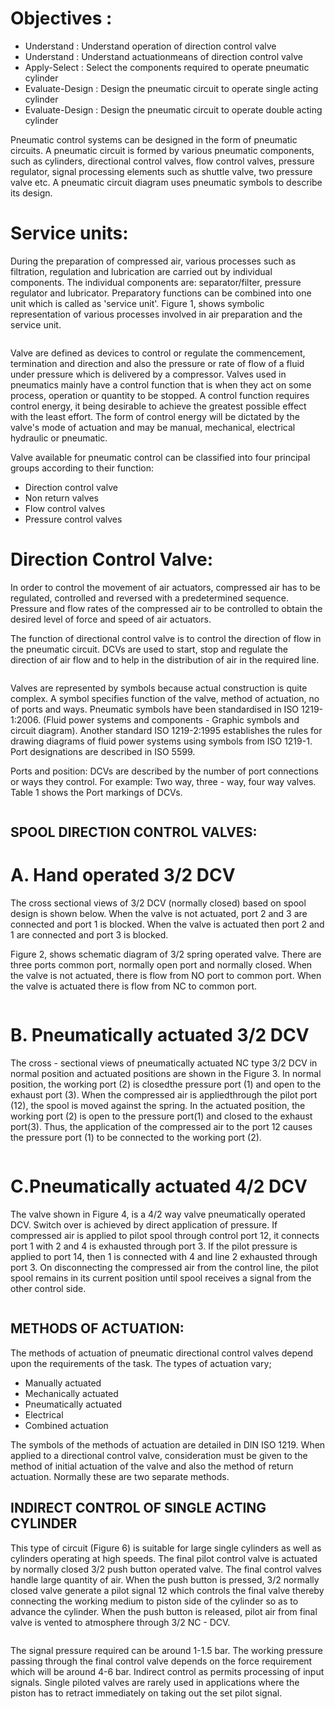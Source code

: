 # Objectives :
* Understand : Understand operation of direction control valve
* Understand : Understand actuationmeans of direction control valve
* Apply-Select : Select the components required to operate pneumatic cylinder
* Evaluate-Design : Design the pneumatic circuit to operate single acting cylinder
* Evaluate-Design : Design the pneumatic circuit to operate double acting cylinder


Pneumatic control systems can be designed in the form of pneumatic circuits. A pneumatic circuit is formed by various pneumatic components, such as cylinders, directional control valves, flow control valves, pressure regulator, signal processing elements such as shuttle valve, two pressure valve etc. A pneumatic circuit diagram uses pneumatic symbols to describe its design.

# Service units:
During the preparation of compressed air, various processes such as filtration, regulation and lubrication are carried out by individual components. The individual components are: separator/filter, pressure regulator and lubricator. Preparatory functions can be combined into one unit which is called as 'service unit'. Figure 1, shows symbolic representation of various processes involved in air preparation and the service unit.

<center><img src="images/img1.jpg" title="" /></center>

Valve are defined as devices to control or regulate the commencement, termination and direction and also the pressure or rate of flow of a fluid under pressure which is delivered by a compressor. Valves used in pneumatics mainly have a control function that is when they act on some process, operation or quantity to be stopped. A control function requires control energy, it being desirable to achieve the greatest possible effect with the least effort. The form of control energy will be dictated by the valve's mode of actuation and may be manual, mechanical, electrical hydraulic or pneumatic.

Valve available for pneumatic control can be classified into four principal groups according to their function:

* Direction control valve
* Non return valves
* Flow control valves
* Pressure control valves

# Direction Control Valve:
In order to control the movement of air actuators, compressed air has to be regulated, controlled and reversed with a predetermined sequence. Pressure and flow rates of the compressed air to be controlled to obtain the desired level of force and speed of air actuators.

The function of directional control valve is to control the direction of flow in the pneumatic circuit. DCVs are used to start, stop and regulate the direction of air flow and to help in the distribution of air in the required line.

<center><img src="images/img2.jpg" title="" /></center>

Valves are represented by symbols because actual construction is quite complex. A symbol specifies function of the valve, method of actuation, no of ports and ways. Pneumatic symbols have been standardised in ISO 1219-1:2006. (Fluid power systems and components - Graphic symbols and circuit diagram). Another standard ISO 1219-2:1995 establishes the rules for drawing diagrams of fluid power systems using symbols from ISO 1219-1. Port designations are described in ISO 5599.

Ports and position: DCVs are described by the number of port connections or ways they control. For example: Two way, three - way, four way valves. Table 1 shows the Port markings of DCVs.

<center><img src="images/img3.jpg" title="" /></center>
<center><img src="images/img4.jpg" title="" /></center>

## SPOOL DIRECTION CONTROL VALVES:
# A. Hand operated 3/2 DCV
The cross sectional views of 3/2 DCV (normally closed) based on spool design is shown below. When the valve is not actuated, port 2 and 3 are connected and port 1 is blocked. When the valve is actuated then port 2 and 1 are connected and port 3 is blocked.

Figure 2, shows schematic diagram of 3/2 spring operated valve. There are three ports common port, normally open port and normally closed. When the valve is not actuated, there is flow from NO port to common port. When the valve is actuated there is flow from NC to common port.

<center><img src="images/img5.jpg" title="" /></center>

# B. Pneumatically actuated 3/2 DCV
The cross - sectional views of pneumatically actuated NC type 3/2 DCV in normal position and actuated positions are shown in the Figure 3. In normal position, the working port (2) is closedthe pressure port (1) and open to the exhaust port (3). When the compressed air is appliedthrough the pilot port (12), the spool is moved against the spring. In the actuated position, the working port (2) is open to the pressure port(1) and closed to the exhaust port(3). Thus, the application of the compressed air to the port 12 causes the pressure port (1) to be connected to the working port (2).

<center><img src="images/img6.jpg" title="" /></center>

# C.Pneumatically actuated 4/2 DCV
The valve shown in Figure 4, is a 4/2 way valve pneumatically operated DCV. Switch over is achieved by direct application of pressure. If compressed air is applied to pilot spool through control port 12, it connects port 1 with 2 and 4 is exhausted through port 3. If the pilot pressure is applied to port 14, then 1 is connected with 4 and line 2 exhausted through port 3. On disconnecting the compressed air from the control line, the pilot spool remains in its current position until spool receives a signal from the other control side.

<center><img src="images/img7.jpg" title="" /></center>

## METHODS OF ACTUATION:
The methods of actuation of pneumatic directional control valves depend upon the requirements of the task. The types of actuation vary;

* Manually actuated
* Mechanically actuated
* Pneumatically actuated
* Electrical
* Combined actuation

The symbols of the methods of actuation are detailed in DIN ISO 1219. When applied to a directional control valve, consideration must be given to the method of initial actuation of the valve and also the method of return actuation. Normally these are two separate methods.

## 	INDIRECT CONTROL OF SINGLE ACTING CYLINDER
This type of circuit (Figure 6) is suitable for large single cylinders as well as cylinders operating at high speeds. The final pilot control valve is actuated by normally closed 3/2 push button operated valve. The final control valves handle large quantity of air. When the push button is pressed, 3/2 normally closed valve generate a pilot signal 12 which controls the final valve thereby connecting the working medium to piston side of the cylinder so as to advance the cylinder. When the push button is released, pilot air from final valve is vented to atmosphere through 3/2 NC - DCV.

<center><img src="images/img9.jpg" title="" /></center>

The signal pressure required can be around 1-1.5 bar. The working pressure passing through the final control valve depends on the force requirement which will be around 4-6 bar. Indirect control as permits processing of input signals. Single piloted valves are rarely used in applications where the piston has to retract immediately on taking out the set pilot signal.
